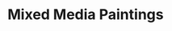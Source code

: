 ---
title: Mixed Media Paintings
description_markdown:
_gallery_date:
permalink: /painting/mixed-media
archive: false
main_image_path: /assets/images/3561-screen-copy.jpg
thumb_crop:
images:
  - image_path: /assets/images/3560abscreen-copy.jpg
    image_title: Playing God
    image_description:
  - image_path: /assets/images/3561-screen-copy.jpg
    image_title:
    image_description:
  - image_path: /assets/images/3564a-screen-copy.jpg
    image_title:
    image_description:
  - image_path: /assets/images/3574ascreen-copy.jpg
    image_title: Urban Dreams
    image_description:
  - image_path: /assets/images/3576-screen-copy.jpg
    image_title: Urban Dreams (detail 1)
    image_description:
  - image_path: /assets/images/3577-screen-copy.jpg
    image_title: Urban Dreams (detail 2)
    image_description:
  - image_path: /assets/images/3558-screen-copy.jpg
    image_title: The Royal Iris
    image_description:
  - image_path: /assets/images/3559-screen-copy.jpg
    image_title: The Royal Iris (detail)
    image_description:
  - image_path: /assets/images/122-screen-copy.jpg
    image_title: STOP
    image_description:
  - image_path: /assets/images/madi-1-copy-2.jpg
    image_title: Hideaway
    image_description:
_options:
  image_path:
    width: 1200
    height: 1200
    resize_style: contain
    mime_type: image/jpeg
  main_image_path:
    width: 1200
    height: 800
    resize_style: contain
    mime_type: image/jpeg
_comments:
  title: Gallery title
  permalink: Be careful editing this
  main_image_path: Image used to represent your gallery
  images: Add and edit your gallery images here
  image_description: May only be used in the close up of an image
---